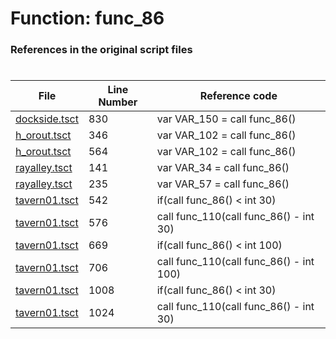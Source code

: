 # Function: func_86
### References in the original script files

#

| File | Line Number | Reference code |
| --- | --- | --- |
| [dockside.tsct](../../../out/dockside.tsct#L830) | 830 | var VAR_150 = call func_86() |
| [h_orout.tsct](../../../out/h_orout.tsct#L346) | 346 | var VAR_102 = call func_86() |
| [h_orout.tsct](../../../out/h_orout.tsct#L564) | 564 | var VAR_102 = call func_86() |
| [rayalley.tsct](../../../out/rayalley.tsct#L141) | 141 | var VAR_34 = call func_86() |
| [rayalley.tsct](../../../out/rayalley.tsct#L235) | 235 | var VAR_57 = call func_86() |
| [tavern01.tsct](../../../out/tavern01.tsct#L542) | 542 | if(call func_86() < int 30) |
| [tavern01.tsct](../../../out/tavern01.tsct#L576) | 576 | call func_110(call func_86() - int 30) |
| [tavern01.tsct](../../../out/tavern01.tsct#L669) | 669 | if(call func_86() < int 100) |
| [tavern01.tsct](../../../out/tavern01.tsct#L706) | 706 | call func_110(call func_86() - int 100) |
| [tavern01.tsct](../../../out/tavern01.tsct#L1008) | 1008 | if(call func_86() < int 30) |
| [tavern01.tsct](../../../out/tavern01.tsct#L1024) | 1024 | call func_110(call func_86() - int 30) |
